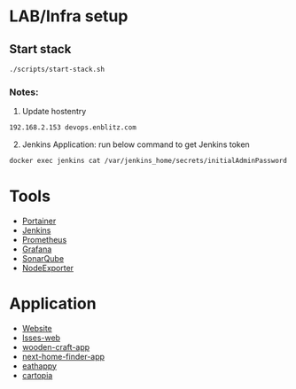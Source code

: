 # LAB/Infra setup

## Start stack

```bash
./scripts/start-stack.sh
```

### Notes:

1) Update hostentry
```bash
192.168.2.153 devops.enblitz.com
```

2) Jenkins Application:
run below command to get Jenkins token

```bash
docker exec jenkins cat /var/jenkins_home/secrets/initialAdminPassword
```

# Tools
- [Portainer](https://devops.enblitz.com:9443)
- [Jenkins](http://devops.enblitz.com:8081)
- [Prometheus](http://devops.enblitz.com:9090)
- [Grafana](http://devops.enblitz.com:3030)
- [SonarQube](http://devops.enblitz.com:9001)
- [NodeExporter](http://devops.enblitz.com:9100)

# Application
- [Website](http://devops.enblitz.com:3000)
- [lsses-web](http://devops.enblitz.com:8010)
- [wooden-craft-app](http://devops.enblitz.com:5001)
- [next-home-finder-app](http://devops.enblitz.com:3010)
- [eathappy](http://devops.enblitz.com:5173)
- [cartopia](http://devops.enblitz.com:8084)
